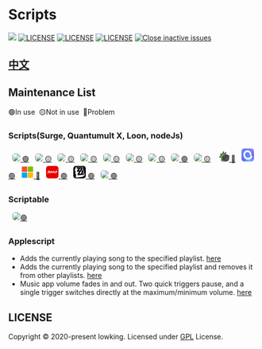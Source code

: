 # Scripts
![](https://img.shields.io/badge/license-GPL-blueviolet.svg)
[![LICENSE](https://img.shields.io/badge/license-Anti%20996-blue.svg)](https://github.com/996icu/996.ICU/blob/master/LICENSE)
[![LICENSE](https://img.shields.io/badge/Thanks-Orz3's%20icons-red.svg)](https://github.com/Orz-3)
[![LICENSE](https://img.shields.io/badge/Thanks-58xinian's%20icons-red.svg)](https://github.com/58xinian)
[![Close inactive issues](https://github.com/lowking/Scripts/actions/workflows/close_inactive_issues.yml/badge.svg)](https://github.com/lowking/Scripts/actions/workflows/close_inactive_issues.yml)

## [中文](https://github.com/lowking/Scripts/blob/master/README.MD)

## Maintenance List
🟢In use&nbsp;&nbsp;🟡Not in use&nbsp;&nbsp;🔴Problem
### Scripts(Surge, Quantumult X, Loon, nodeJs)
&nbsp;&nbsp;<a target="_blank" href="https://github.com/lowking/Scripts/blob/master/bilibili/bangumiMonitor.js"><img src="https://raw.githubusercontent.com/Orz-3/mini/master/Alpha/bilibili.png" style="border-radius: 5px;" width="5%">
🟢</a>
&nbsp;&nbsp;<a target="_blank" href="https://github.com/lowking/Scripts/blob/master/bilibili/privilegeReceive.js"><img src="https://raw.githubusercontent.com/lowking/Scripts/master/doc/icon/bilibiliBigVip.svg" style="border-radius: 5px;" width="5%">
🟡</a>
&nbsp;&nbsp;<a target="_blank" href="https://github.com/lowking/Scripts/blob/master/github/githubMonitor.js"><img src="https://github.githubassets.com/favicons/favicon-dark.svg" style="border-radius: 5px;" width="5%">
🟡</a>
&nbsp;&nbsp;<a target="_blank" href="https://github.com/lowking/Scripts/blob/master/douyu/yubaSign.js"><img src="https://raw.githubusercontent.com/Orz-3/mini/master/Color/douyu.png" style="border-radius: 5px;" width="5%">
🟡</a>
&nbsp;&nbsp;<a target="_blank" href="https://github.com/lowking/Scripts/blob/master/pupu/pupuCheckIn.js"><img src="https://raw.githubusercontent.com/lowking/Scripts/master/doc/icon/pupu.png" style="border-radius: 5px;" width="5%">
🟡</a>
&nbsp;&nbsp;<a target="_blank" href="https://github.com/lowking/Scripts/blob/master/QQPet/lkQQPet.js"><img src="https://github.com/58xinian/icon/raw/master/qqpet.png" style="border-radius: 5px;" width="5%">
🟡</a>
&nbsp;&nbsp;<a target="_blank" href="https://github.com/lowking/Scripts/blob/master/QQVip/qqVipCheckIn.js"><img src="https://raw.githubusercontent.com/Orz-3/mini/master/Color/qqvip.png" style="border-radius: 5px;" width="5%">
🟡</a>
&nbsp;&nbsp;<a target="_blank" href="https://github.com/lowking/Scripts/blob/master/sony/sonyClub.js"><img src="https://raw.githubusercontent.com/Orz-3/mini/master/Color/SONY.png" style="border-radius: 5px;" width="5%">
🟢</a>
&nbsp;&nbsp;<a target="_blank" href="https://github.com/lowking/Scripts/blob/master/weibo/weiboST.js"><img src="https://raw.githubusercontent.com/Orz-3/mini/master/Color/weibo.png" style="border-radius: 5px;" width="5%">
🟡</a>
&nbsp;&nbsp;<a target="_blank" href="https://github.com/lowking/Scripts/blob/master/hufini/hifiniSign.js"><img src="https://raw.githubusercontent.com/lowking/Scripts/master/doc/icon/hifinisignin-dark.png" style="border-radius: 5px;" width="5%">
🔴</a>
&nbsp;&nbsp;<a target="_blank" href="https://github.com/lowking/Scripts/blob/master/ali/aliYunPanCheckIn.js"><img src="https://raw.githubusercontent.com/lowking/Scripts/master/doc/icon/aliYunPan.png" style="border-radius: 5px;" width="5%">
🟢</a>
&nbsp;&nbsp;<a target="_blank" href="https://github.com/lowking/Scripts/blob/master/bing/bingPoint.js"><img src="https://raw.githubusercontent.com/lowking/Scripts/master/doc/icon/bingPoint.png" style="border-radius: 5px;" width="5%">
🔴</a>
&nbsp;&nbsp;<a target="_blank" href="https://github.com/lowking/Scripts/blob/master/jump/jumpPrice.js"><img src="https://raw.githubusercontent.com/lowking/Scripts/master/doc/icon/jump.png" style="border-radius: 5px;" width="5%">
🟢</a>
&nbsp;&nbsp;<a target="_blank" href="https://github.com/lowking/Scripts/blob/master/mihoyo/zzz.js"><img src="https://raw.githubusercontent.com/lowking/Scripts/master/doc/icon/zzz.png" style="border-radius: 5px;" width="5%">
🟢</a>
&nbsp;&nbsp;<a target="_blank" href="https://github.com/lowking/Scripts/blob/master/epic/freeGames.js"><img src="https://raw.githubusercontent.com/Orz-3/mini/master/Color/epic.png" style="border-radius: 5px;" width="5%">
🟢</a>

### Scriptable
&nbsp;&nbsp;<a target="_blank" href="https://github.com/lowking/Scripts/blob/master/Scriptable/10000.js"><img src="https://raw.githubusercontent.com/Orz-3/mini/master/Color/10000.png" style="border-radius: 5px;" width="5%">🟢</a>

### Applescript
* Adds the currently playing song to the specified playlist. [here](https://github.com/lowking/Scripts/blob/master/self/add2Favorite.scpt)
* Adds the currently playing song to the specified playlist and removes it from other playlists. [here](https://github.com/lowking/Scripts/blob/master/self/removeTrackFromAllPlaylist.scpt)
* Music app volume fades in and out. Two quick triggers pause, and a single trigger switches directly at the maximum/minimum volume. [here](https://github.com/lowking/Scripts/blob/master/self/fadeVolume.scpt)

## LICENSE
Copyright © 2020-present lowking. Licensed under [GPL](https://github.com/lowking/Scripts/blob/master/LICENSE) License.
